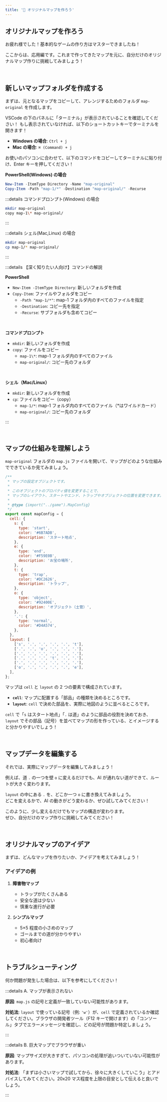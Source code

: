 ```yaml
---
title: '🩷 オリジナルマップを作ろう'
---
```


## オリジナルマップを作ろう

お疲れ様でした！基本的なゲームの作り方はマスターできましたね！

ここからは、応用編です。これまで作ってきたマップを元に、自分だけのオリジナルマップ作りに挑戦してみましょう！

<br />

## 新しいマップフォルダを作成する

まずは、元となるマップをコピーして、アレンジするためのフォルダ `map-original` を作成します。

VSCode の下のパネルに「ターミナル」が表示されていることを確認してください！
もし表示されていなければ、以下のショートカットキーでターミナルを開きます！

- **Windows の場合**: `Ctrl + j`
- **Mac の場合**: `⌘ (Command) + j`

お使いのパソコンに合わせて、以下のコマンドをコピーしてターミナルに貼り付け、Enter キーを押してください！

**PowerShell(Windows) の場合**

```powershell
New-Item -ItemType Directory -Name "map-original"
Copy-Item -Path "map-1/*" -Destination "map-original/" -Recurse
```

:::details コマンドプロンプト(Windows) の場合

```bash
mkdir map-original
copy map-1\* map-original/
```

:::

:::details シェル(Mac,Linux) の場合

```bash
mkdir map-original
cp map-1/* map-original/
```

:::

:::details 【深く知りたい人向け】コマンドの解説

**PowerShell**

- `New-Item -ItemType Directory`: 新しいフォルダを作成
- `Copy-Item`: ファイルやフォルダをコピー
  - `-Path "map-1/*"`: map-1 フォルダ内のすべてのファイルを指定
  - `-Destination`: コピー先を指定
  - `-Recurse`: サブフォルダも含めてコピー

<br />

**コマンドプロンプト**

- `mkdir`: 新しいフォルダを作成
- `copy`: ファイルをコピー
  - `map-1\*`: map-1 フォルダ内のすべてのファイル
  - `map-original/`: コピー先のフォルダ

<br />

**シェル（Mac/Linux）**

- `mkdir`: 新しいフォルダを作成
- `cp`: ファイルをコピー（copy）
  - `map-1/*`: map-1 フォルダ内のすべてのファイル（\*はワイルドカード）
  - `map-original/`: コピー先のフォルダ

:::

<br />

## マップの仕組みを理解しよう

`map-original` フォルダの `map.js` ファイルを開いて、マップがどのような仕組みでできているか見てみましょう。

```javascript:map-original/map.js
/**
 * マップの設定オブジェクトです。
 *
 * このオブジェクトのプロパティ値を変更することで、
 * マップのレイアウト、スタートやエンド、トラップやオブジェクトの位置を変更できます。
 *
 * @type {import("../game").MapConfig}
 */
export const mapConfig = {
  cell: {
    s: {
      type: 'start',
      color: '#6B7ADB',
      description: 'スタート地点',
    },
    e: {
      type: 'end',
      color: '#F59E0B',
      description: 'お宝の場所',
    },
    t: {
      type: 'trap',
      color: '#DC2626',
      description: 'トラップ',
    },
    o: {
      type: 'object',
      color: '#92400E',
      description: 'オブジェクト（土管）',
    },
    '.': {
      type: 'normal',
      color: '#D4A574',
    },
  },
  layout: [
    ['s', '.', '.', '.', '.', 't'],
    ['.', '.', 'o', '.', '.', '.'],
    ['.', '.', '.', '.', '.', '.'],
    ['.', '.', '.', 't', '.', '.'],
    ['.', '.', '.', '.', '.', '.'],
    ['o', '.', '.', '.', '.', 'e'],
  ],
};
```

マップは `cell` と `layout` の 2 つの要素で構成されています。

- **`cell`**: マップに配置する「部品」の種類を決めるところです。
- **`layout`**: `cell` で決めた部品を、実際に地図のように並べるところです。

`cell` で「`s` はスタート地点」「`.` は道」のように部品の役割を決めておき、`layout` でその部品（記号）を並べてマップの形を作っている、とイメージすると分かりやすいでしょう！

<br />

## マップデータを編集する

それでは、実際にマップデータを編集してみましょう！

例えば、道 `.` の一つを壁 `o` に変えるだけでも、AI が通れない道ができて、ルートが大きく変わります。

`layout` の中にある `.` を、どこか一つ `o` に書き換えてみましょう。\
どこを変えるかで、AI の動きがどう変わるか、ぜひ試してみてください！

このように、少し変えるだけでもマップの構造が変わります。\
ぜひ、自分だけのマップ作りに挑戦してみてください！

<br />

## オリジナルマップのアイデア

まずは、どんなマップを作りたいか、アイデアを考えてみましょう！

### アイデアの例

1. **障害物マップ**

   - トラップがたくさんある
   - 安全な道は少ない
   - 慎重な進行が必要

2. **シンプルマップ**

   - 5×5 程度の小さめのマップ
   - ゴールまでの道が分かりやすい
   - 初心者向け

<br />

## トラブルシューティング

何か問題が発生した場合は、以下を参考にしてください！

:::details A. マップが表示されない

**原因**: `map.js` の記号と定義が一致していない可能性があります。

**対処法**: `layout` で使っている記号（例: `'w'`）が、`cell` で定義されているか確認してください。ブラウザの開発者ツール（F12 キーで開けます）の「コンソール」タブでエラーメッセージを確認し、どの記号が問題か特定しましょう。

:::

:::details B. 巨大マップでブラウザが重い

**原因**: マップサイズが大きすぎて、パソコンの処理が追いついていない可能性があります。

**対処法**: 「まずは小さいマップで試してから、徐々に大きくしていこう」とアドバイスしてみてください。20x20 マス程度を上限の目安として伝えると良いでしょう。

:::
